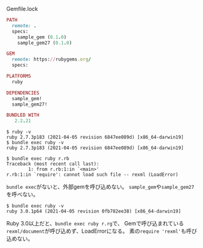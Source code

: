 Gemfile.lock
```rb
PATH
  remote: .
  specs:
    sample_gem (0.1.0)
    sample_gem27 (0.1.0)

GEM
  remote: https://rubygems.org/
  specs:

PLATFORMS
  ruby

DEPENDENCIES
  sample_gem!
  sample_gem27!

BUNDLED WITH
   2.2.21
```

```
$ ruby -v
ruby 2.7.3p183 (2021-04-05 revision 6847ee089d) [x86_64-darwin19]
$ bundle exec ruby -v   
ruby 2.7.3p183 (2021-04-05 revision 6847ee089d) [x86_64-darwin19]

$ bundle exec ruby r.rb
Traceback (most recent call last):
        1: from r.rb:1:in `<main>'
r.rb:1:in `require': cannot load such file -- rexml (LoadError)
```

`bundle exec`がないと、外部gemを呼び込めない。
`sample_gem`や`sample_gem27`を呼べない。

```
$ bundle exec ruby -v
ruby 3.0.1p64 (2021-04-05 revision 0fb782ee38) [x86_64-darwin19]
```

Ruby 3.0以上だと、`bundle exec ruby r.rg`で、
Gemで呼び込まれている`rexml/document`が呼び込めず、LoadErrorになる。
素の`require 'rexml'`も呼び込めない。
